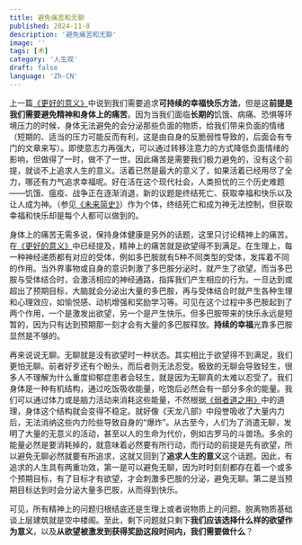 ```yaml
---
title: 避免痛苦和无聊
published: 2024-11-8
description: '避免痛苦和无聊'
image: ''
tags: [术]
category: '人生观'
draft: false
language: 'Zh-CN'
---
```

上一篇[《更好的意义》](https://mp.weixin.qq.com/s/gssr6Xkuj83u5numWuqgQA)中说到我们需要追求**可持续的幸福快乐方法**，但是这**前提是我们需要避免精神和身体上的痛苦**。因为当我们面临**长期的**饥饿、病痛、恐惧等环境压力的时候，身体无法避免的会分泌那些负面的物质，给我们带来负面的情绪（短期的、适当的压力可能反而有利，这是由自身的反脆弱性导致的，后面会有专门的文章来写）。即使意志力再强大，可以通过转移注意力的方式降低负面情绪的影响，但做得了一时，做不了一世。因此痛苦是需要我们极力避免的，没有这个前提，就谈不上追求人生的意义。活着已然是最大的意义了，如果活着已经用尽了全力，哪还有力气追求幸福呢。好在活在这个现代社会，人类担忧的三个历史难题——饥饿、瘟疫、战争正在逐渐消退，新的议题是终结死亡、获取幸福和快乐以及让人成为神。（参见[《未来简史》](https://book.douban.com/subject/26943161/)）作为个体，终结死亡和成为神无法控制，但获取幸福和快乐却是每个人都可以做到的。

身体上的痛苦无需多说，保持身体健康是另外的话题，这里只讨论精神上的痛苦。在[《更好的意义》](https://mp.weixin.qq.com/s/gssr6Xkuj83u5numWuqgQA)中已经提及，精神上的痛苦就是欲望得不到满足。在生理上，每一种神经递质都有对应的受体，例如多巴胺就有5种不同类型的受体，发挥着不同的作用。当外界事物或自身的意识刺激了多巴胺分泌时，就产生了欲望。而当多巴胺与受体结合时，会激活相应的神经通路，指挥我们产生相应的行为。一旦达到或超出了预期目标，大脑就会分泌出大量的多巴胺，再与受体结合时就产生各种生理和心理效应，如愉悦感、动机增强和奖励学习等。可见在这个过程中多巴胺起到了两个作用，一个是激发出欲望，另一个是产生快乐。但多巴胺带来的快乐永远是短暂的，因为只有达到预期那一刻才会有大量的多巴胺释放。**持续的幸福**光靠多巴胺显然是不够的。

再来说说无聊。无聊就是没有欲望时一种状态。其实相比于欲望得不到满足，我们更怕无聊。前者好歹还有个盼头，而后者则无法忍受。极致的无聊会导致轻生，很多人不理解为什么重度抑郁症患者会轻生，就是因为无聊真的太难以忍受了。我们身体是一种有机结构，通过吃饭吸收能量，吃饱后必然会有一部分多余的能量。我们可以通过体力或是脑力活动来消耗这些能量，不然根据[《弱者道之用》](https://mp.weixin.qq.com/s/BXkKHfHUKNlI5YocdefxCA)中的道理，身体这个结构就会变得不稳定。就好像《天龙八部》中段誉吸收了大量内力后，无法消纳这些内力险些导致自身的“爆炸”。从古至今，人们为了消遣无聊，发明了大量的无意义的活动，甚至以人的生命为代价，例如古罗马的斗兽场。多余的能量必然是要消耗掉的，就意味着必然要有所行动，而行动的前提是先有欲望，所以避免无聊必然就要有所追求，这就又回到了**追求人生的意义**这个话题。因此，有追求的人生具有两重功效，第一是可以避免无聊，因为时时刻刻都存在着一个或多个预期目标，有了目标才有欲望，才会刺激多巴胺的分泌，避免无聊。第二是当预期目标达到时会分泌大量多巴胺，从而得到快乐。

可见，所有精神上的问题归根结底还是生理上或者说物质上的问题。脱离物质基础谈上层建筑就是空中楼阁。至此，剩下问题就只剩下**我们应该选择什么样的欲望作为意义**，以及**从欲望被激发到获得奖励这段时间内，我们需要做什么**？
